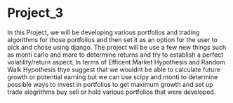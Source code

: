 # Project_3
In this Project, we will be developing various portfolios and trading algorithms for those portfolios and then set it as an option for the user to pick and chose using django.
The project will be use a few new things such as monti carlo and more to determine returns and try to establish a perfect volatility/return aspect. In terms of Efficent Market Hypothesis and Random Walk Hypothesis thye suggest that we wouldnt be able to calculate future growth or potential earning but we can use scipy and monti to determine possible ways to invest in portfolios to get maximum growth and set up trade alogrithms buy sell or hold various portfolios that were developed. 
